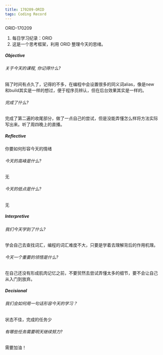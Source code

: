 ```yaml
---
title: 170209-ORID
tags: Coding Record
---
```

ORID-170209

1. 每日学习纪录：ORID
2. 这是一个思考框架，利用 ORID 整理今天的思绪。

##### Objective

###### 关于今天的课程, 你记得什么?

隔了时间有点久了，记得的不多，在编程中会设置很多的同义词alias，像是new和build其实是一样的想过，便于程序员辨认，但在后台效果其实是一样的。

###### 完成了什么?

完成了第二遍的收尾部分，做了一点自己的尝试，但是没能弄懂怎么样将方法实际写出来。听了周四晚上的直播。

##### Reflective

你要如何形容今天的情绪

###### 今天的高峰是什么?

无

###### 今天的低点是什么?

无

##### Interpretive

###### 我们今天学到了什么?

学会自己去查找词汇，编程的词汇难度不大，只要是学着去理解背后的作用机理。

###### 今天一个重要的领悟是什么?

在自己还没有形成肌肉记忆之前，不要贸然去尝试弄懂太多的细节，要不会让自己从入门到放弃。

##### Decisional

###### 我们会如何用一句话形容今天的学习？

状态不佳，完成的任务少

###### 有哪些任务需要明天继续努力?

需要加油！
